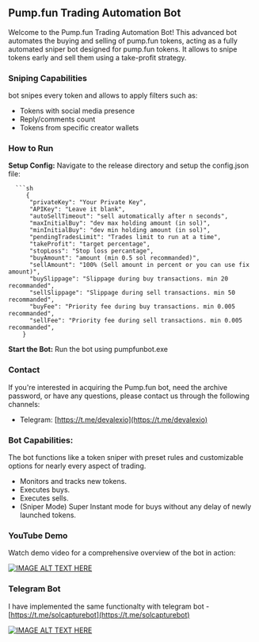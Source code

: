 ## Pump.fun Trading Automation Bot

Welcome to the Pump.fun Trading Automation Bot! This advanced bot automates the buying and selling of pump.fun tokens, acting as a fully automated sniper bot designed for pump.fun tokens. It allows to snipe tokens early and sell them using a take-profit strategy.


### Sniping Capabilities

bot snipes every token and allows to apply filters such as:
- Tokens with social media presence
- Reply/comments count
- Tokens from specific creator wallets

### How to Run
**Setup Config:**
   Navigate to the release directory and setup the config.json file:
   
      ```sh   
         {
          "privateKey": "Your Private Key",
          "APIKey": "Leave it blank",
          "autoSellTimeout": "sell automatically after n seconds",
          "maxInitialBuy": "dev max holding amount (in sol)",
          "minInitialBuy": "dev min holding amount (in sol)",
          "pendingTradesLimit": "Trades limit to run at a time",
          "takeProfit": "target percentage",
          "stopLoss": "Stop loss percantage",
          "buyAmount": "amount (min 0.5 sol recommanded)",
          "sellAmount": "100% (Sell amount in percent or you can use fix amount)",
          "buySlippage": "Slippage during buy transactions. min 20 recommanded",
          "sellSlippage": "Slippage during sell transactions. min 50 recommanded",
          "buyFee": "Priority fee during buy transactions. min 0.005 recommanded",
          "sellFee": "Priority fee during sell transactions. min 0.005 recommanded",
        }

   **Start the Bot:**
   Run the bot using pumpfunbot.exe

### Contact
If you're interested in acquiring the Pump.fun bot, need the archive password, or have any questions, please contact us through the following channels:

- Telegram: [https://t.me/devalexio](https://t.me/devalexio)


### Bot Capabilities:
The bot functions like a token sniper with preset rules and customizable options for nearly every aspect of trading.

- Monitors and tracks new tokens.
- Executes buys.
- Executes sells.
- (Sniper Mode) Super Instant mode for buys without any delay of newly launched tokens.

### YouTube Demo
Watch demo video for a comprehensive overview of the bot in action:

[![IMAGE ALT TEXT HERE](https://img.youtube.com/vi/J9x8PbjrW2E/0.jpg)](https://www.youtube.com/watch?v=J9x8PbjrW2E)




### Telegram Bot
   I have implemented the same functionalty with telegram bot - [https://t.me/solcapturebot](https://t.me/solcapturebot)

   [![IMAGE ALT TEXT HERE](https://img.youtube.com/vi/JefQM-xT3mI/0.jpg)](https://www.youtube.com/watch?v=JefQM-xT3mI)
